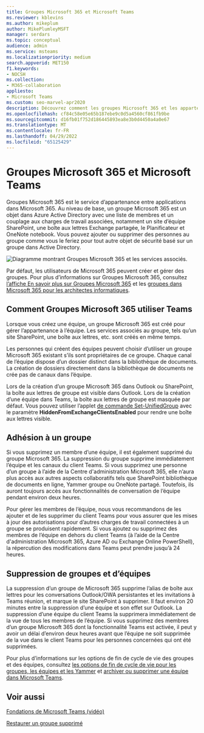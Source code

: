 ```yaml
---
title: Groupes Microsoft 365 et Microsoft Teams
ms.reviewer: kblevins
ms.author: mikeplum
author: MikePlumleyMSFT
manager: serdars
ms.topic: conceptual
audience: admin
ms.service: msteams
ms.localizationpriority: medium
search.appverid: MET150
f1.keywords:
- NOCSH
ms.collection:
- M365-collaboration
appliesto:
- Microsoft Teams
ms.custom: seo-marvel-apr2020
description: Découvrez comment les groupes Microsoft 365 et les appartenances aux groupes fonctionnent avec Microsoft Teams.
ms.openlocfilehash: cf84c58e05e65b187ebe9c0d5a4560cf861fb9be
ms.sourcegitcommit: d16fb01f752d186445893ea8e3b0d4450a4a0e67
ms.translationtype: MT
ms.contentlocale: fr-FR
ms.lasthandoff: 04/29/2022
ms.locfileid: "65125429"
---
```

# <a name="microsoft-365-groups-and-microsoft-teams"></a>Groupes Microsoft 365 et Microsoft Teams

Groupes Microsoft 365 est le service d’appartenance entre applications dans Microsoft 365. Au niveau de base, un groupe Microsoft 365 est un objet dans Azure Active Directory avec une liste de membres et un couplage aux charges de travail associées, notamment un site d’équipe SharePoint, une boîte aux lettres Exchange partagée, le Planificateur et OneNote notebook. Vous pouvez ajouter ou supprimer des personnes au groupe comme vous le feriez pour tout autre objet de sécurité basé sur un groupe dans Active Directory.

![Diagramme montrant Groupes Microsoft 365 et les services associés.](/microsoft-365/media/microsoft-365-groups-hub-spoke.png?view=o365-worldwide)

Par défaut, les utilisateurs de Microsoft 365 peuvent créer et gérer des groupes. Pour plus d’informations sur Groupes Microsoft 365, consultez [l’affiche En savoir plus sur Groupes Microsoft 365](https://support.office.com/article/b565caa1-5c40-40ef-9915-60fdb2d97fa2) et les [groupes dans Microsoft 365 pour les architectes informatiques](teams-architecture-solutions-posters.md#groups-in-microsoft-365).

## <a name="how-microsoft-365-groups-work-with-teams"></a>Comment Groupes Microsoft 365 utiliser Teams

Lorsque vous créez une équipe, un groupe Microsoft 365 est créé pour gérer l’appartenance à l’équipe. Les services associés au groupe, tels qu’un site SharePoint, une boîte aux lettres, etc. sont créés en même temps.

Les personnes qui créent des équipes peuvent choisir d’utiliser un groupe Microsoft 365 existant s’ils sont propriétaires de ce groupe. Chaque canal de l’équipe dispose d’un dossier distinct dans la bibliothèque de documents. La création de dossiers directement dans la bibliothèque de documents ne crée pas de canaux dans l’équipe.

Lors de la création d’un groupe Microsoft 365 dans Outlook ou SharePoint, la boîte aux lettres de groupe est visible dans Outlook. Lors de la création d’une équipe dans Teams, la boîte aux lettres de groupe est masquée par défaut. Vous pouvez utiliser l’applet [de commande Set-UnifiedGroup](/powershell/module/exchange/users-and-groups/set-unifiedgroup) avec le paramètre **HiddenFromExchangeClientsEnabled** pour rendre une boîte aux lettres visible.

## <a name="group-membership"></a>Adhésion à un groupe

Si vous supprimez un membre d’une équipe, il est également supprimé du groupe Microsoft 365. La suppression du groupe supprime immédiatement l’équipe et les canaux du client Teams. Si vous supprimez une personne d’un groupe à l’aide de la Centre d'administration Microsoft 365, elle n’aura plus accès aux autres aspects collaboratifs tels que SharePoint bibliothèque de documents en ligne, Yammer groupe ou OneNote partagé. Toutefois, ils auront toujours accès aux fonctionnalités de conversation de l’équipe pendant environ deux heures.

Pour gérer les membres de l’équipe, nous vous recommandons de les ajouter et de les supprimer du client Teams pour vous assurer que les mises à jour des autorisations pour d’autres charges de travail connectées à un groupe se produisent rapidement. Si vous ajoutez ou supprimez des membres de l’équipe en dehors du client Teams (à l’aide de la Centre d'administration Microsoft 365, Azure AD ou Exchange Online PowerShell), la répercution des modifications dans Teams peut prendre jusqu’à 24 heures.

## <a name="deleting-groups-and-teams"></a>Suppression de groupes et d’équipes

La suppression d’un groupe de Microsoft 365 supprime l’alias de boîte aux lettres pour les conversations Outlook/OWA persistantes et les invitations à Teams réunion, et marque le site SharePoint à supprimer. Il faut environ 20 minutes entre la suppression d’une équipe et son effet sur Outlook. La suppression d’une équipe du client Teams la supprimera immédiatement de la vue de tous les membres de l’équipe. Si vous supprimez des membres d’un groupe Microsoft 365 dont la fonctionnalité Teams est activée, il peut y avoir un délai d’environ deux heures avant que l’équipe ne soit supprimée de la vue dans le client Teams pour les personnes concernées qui ont été supprimées.

Pour plus d’informations sur les options de fin de cycle de vie des groupes et des équipes, consultez [les options de fin de cycle de vie pour les groupes, les équipes et les Yammer](/microsoft-365/solutions/end-life-cycle-groups-teams-sites-yammer) et [archiver ou supprimer une équipe dans Microsoft Teams](./archive-or-delete-a-team.md).

## <a name="related-topics"></a>Voir aussi

[Fondations de Microsoft Teams (vidéo)](https://aka.ms/teams-foundations)

[Restaurer un groupe supprimé](/microsoft-365/admin/create-groups/restore-deleted-group)
